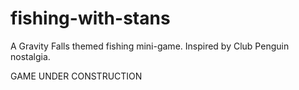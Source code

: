 # fishing-with-stans
A Gravity Falls themed fishing mini-game. Inspired by Club Penguin nostalgia.

GAME UNDER CONSTRUCTION